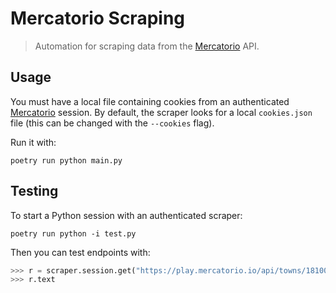 # Mercatorio Scraping

> Automation for scraping data from the [Mercatorio] API.

## Usage

You must have a local file containing cookies from an authenticated [Mercatorio] session.
By default, the scraper looks for a local `cookies.json` file (this can be changed with the `--cookies` flag).

Run it with:

```shell
poetry run python main.py
```

## Testing

To start a Python session with an authenticated scraper:

```shell
poetry run python -i test.py
```

Then you can test endpoints with:

```python
>>> r = scraper.session.get("https://play.mercatorio.io/api/towns/181001062/marketdata")
>>> r.text
```

[Mercatorio]: (https://mercatorio.io)